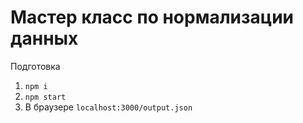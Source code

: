 # Мастер класс по нормализации данных

Подготовка
1. `npm i`
2. `npm start`
3. В браузере `localhost:3000/output.json`
